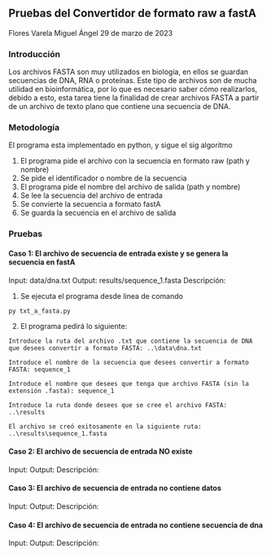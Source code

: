 ## Pruebas del Convertidor de formato raw a fastA

Flores Varela Miguel Ángel 29 de marzo de 2023

### Introducción

Los archivos FASTA son muy utilizados en biología, en ellos se guardan secuencias de DNA, RNA o proteínas. 
Este tipo de archivos son de mucha utilidad en bioinformática, por lo que es necesario saber cómo realizarlos, debido a esto, esta tarea tiene la finalidad de crear archivos FASTA a partir de un archivo de texto plano que contiene una secuencia de DNA.

### Metodología

El programa esta implementado en python, y sigue el sig algoritmo

1. El programa pide el archivo con la secuencia en formato raw (path y nombre)
2. Se pide el identificador o nombre de la secuencia
3. El programa pide el nombre del archivo de salida (path y nombre)
4. Se lee la secuencia del archivo de entrada
5. Se convierte la secuencia a formato fastA
6. Se guarda la secuencia en el archivo de salida


### Pruebas

#### Caso 1: El archivo de secuencia de entrada existe y se genera la secuencia en fastA

Input: data/dna.txt
Output: results/sequence_1.fasta
Descripción:

1. Se ejecuta el programa desde linea de comando

```{python}
py txt_a_fasta.py
```

2. El programa pedirá lo siguiente:

```
Introduce la ruta del archivo .txt que contiene la secuencia de DNA que desees convertir a formato FASTA: ..\data\dna.txt

Introduce el nombre de la secuencia que desees convertir a formato FASTA: sequence_1

Introduce el nombre que desees que tenga que archivo FASTA (sin la extensión .fasta): sequence_1

Introduce la ruta donde desees que se cree el archivo FASTA: ..\results

El archivo se creó exitosamente en la siguiente ruta: ..\results\sequence_1.fasta
```

#### Caso 2: El archivo de secuencia de entrada NO existe

Input: 
Output: 
Descripción:

#### Caso 3: El archivo de secuencia de entrada no contiene datos

Input: 
Output: 
Descripción:

#### Caso 4: El archivo de secuencia de entrada no contiene secuencia de dna

Input: 
Output: 
Descripción: